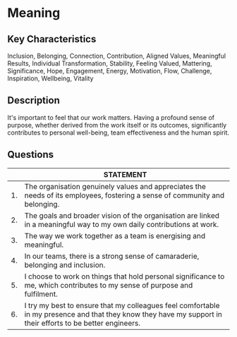 # Meaning

## Key Characteristics
Inclusion, Belonging, Connection, Contribution, Aligned Values, Meaningful Results, Individual Transformation, Stability, Feeling Valued, Mattering, Significance, Hope, Engagement, Energy, Motivation, Flow, Challenge, Inspiration, Wellbeing, Vitality

## Description
It's important to feel that our work matters. Having a profound sense of purpose, whether derived from the work itself or its outcomes, significantly contributes to personal well-being, team effectiveness and the human spirit.

## Questions

| | STATEMENT  	| 
|---	|---	|
| 1. | The organisation genuinely values and appreciates the needs of its employees, fostering a sense of community and belonging. |
| 2. | The goals and broader vision of the organisation are linked in a meaningful way to my own daily contributions at work. |
| 3. | The way we work together as a team is energising and meaningful. |
| 4. | In our teams, there is a strong sense of camaraderie, belonging and inclusion.	|
| 5. | I choose to work on things that hold personal significance to me, which contributes to my sense of purpose and fulfilment.	|
| 6. | I try my best to ensure that my colleagues feel comfortable in my presence and that they know they have my support in their efforts to be better engineers.	|
